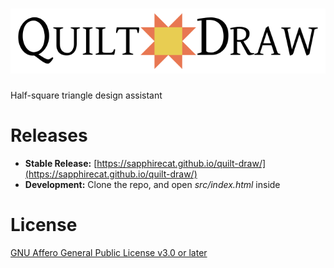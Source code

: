# ![Quilt Draw](src/logo.svg "Quilt Draw")

Half-square triangle design assistant

# Releases

* **Stable Release:** [https://sapphirecat.github.io/quilt-draw/](https://sapphirecat.github.io/quilt-draw/)
* **Development:** Clone the repo, and open _src/index.html_ inside

# License

[GNU Affero General Public License v3.0 or later](https://spdx.org/licenses/AGPL-3.0-or-later.html#licenseText)
